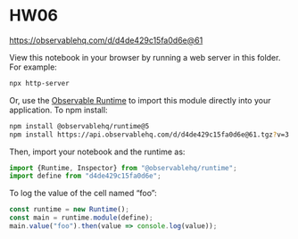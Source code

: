 # HW06

https://observablehq.com/d/d4de429c15fa0d6e@61

View this notebook in your browser by running a web server in this folder. For
example:

~~~sh
npx http-server
~~~

Or, use the [Observable Runtime](https://github.com/observablehq/runtime) to
import this module directly into your application. To npm install:

~~~sh
npm install @observablehq/runtime@5
npm install https://api.observablehq.com/d/d4de429c15fa0d6e@61.tgz?v=3
~~~

Then, import your notebook and the runtime as:

~~~js
import {Runtime, Inspector} from "@observablehq/runtime";
import define from "d4de429c15fa0d6e";
~~~

To log the value of the cell named “foo”:

~~~js
const runtime = new Runtime();
const main = runtime.module(define);
main.value("foo").then(value => console.log(value));
~~~
